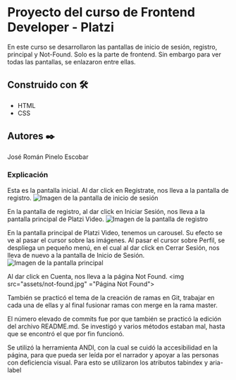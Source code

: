 # Proyecto del curso de Frontend Developer - Platzi

En este curso se desarrollaron las pantallas de inicio de sesión, registro, principal y Not-Found. Solo es la parte de frontend. Sin embargo para ver todas las pantallas, se enlazaron entre ellas.


## Construido con 🛠️

* HTML
* CSS


## Autores ✒️

José Román Pinelo Escobar


### Explicación

Esta es la pantalla inicial. Al dar click en Regístrate, nos lleva a la pantalla de registro.
![Imagen de la pantalla de inicio de sesión](https://user-images.githubusercontent.com/71656431/104998614-26549580-59f1-11eb-8124-2e8dfaf7d1e8.jpg)

En la pantalla de registro, al dar click en Iniciar Sesión, nos lleva a la pantalla principal de Platzi Video.
![Imagen de la pantalla de registro](https://user-images.githubusercontent.com/71656431/104998767-6156c900-59f1-11eb-89b0-0922b9b6890f.jpg)

En la pantalla principal de Platzi Video, tenemos un carousel. Su efecto se ve al pasar el cursor sobre las imágenes. Al pasar el cursor sobre Perfil, se despliega un pequeño menú, en el cual al dar click en Cerrar Sesión, nos lleva de nuevo a la pantalla de Inicio de Sesión.
![Imagen de la pantalla principal](https://user-images.githubusercontent.com/71656431/104998856-86e3d280-59f1-11eb-85d7-68b485d3b05c.jpg)

Al dar click en Cuenta, nos lleva a la página Not Found.
<img src="assets/not-found.jpg" ="Página Not Found">


También se practicó el tema de la creación de ramas en Git, trabajar en cada una de ellas y al final fusionar ramas con merge en la rama master.

El número elevado de commits fue por que también se practicó la edición del archivo README.md. Se investigó y varios métodos estaban mal, hasta que se encontró el que por fin funcionó.

Se utilizó la herramienta ANDI, con la cual se cuidó la accesibilidad en la página, para que pueda ser leída por el narrador y apoyar a las personas con deficiencia visual. Para esto se utilizaron los atributos tabindex y aria-label